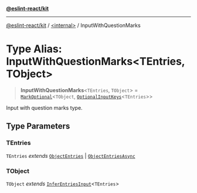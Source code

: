 [**@eslint-react/kit**](../../README.md)

***

[@eslint-react/kit](../../README.md) / [\<internal\>](../README.md) / InputWithQuestionMarks

# Type Alias: InputWithQuestionMarks\<TEntries, TObject\>

> **InputWithQuestionMarks**\<`TEntries`, `TObject`\> = [`MarkOptional`](MarkOptional.md)\<`TObject`, [`OptionalInputKeys`](OptionalInputKeys.md)\<`TEntries`\>\>

Input with question marks type.

## Type Parameters

### TEntries

`TEntries` *extends* [`ObjectEntries`](../interfaces/ObjectEntries.md) \| [`ObjectEntriesAsync`](../interfaces/ObjectEntriesAsync.md)

### TObject

`TObject` *extends* [`InferEntriesInput`](InferEntriesInput.md)\<`TEntries`\>
